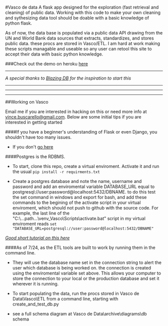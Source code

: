#Vasco de data
A flask app designed for the exploration (fast retrieval and cleaning) of public data.
Working with this code to make your own cleaning and sythesizing data tool should be doable with a basic knowledge of python flask.


As of now, the data base is populated via a public data API drawing from the UN and World Bank data sources that extracts, standardizes, and stores public data. these procs are stored in Vasco/ETL. I am hard at work making these scripts managable and useable so any user can retool this site to accept their data with basic python knowledge.

###Check out the demo on heroku [here](https://vasco-de-data.herokuapp.com/index)

 --------

*A special thanks to [Blazing DB](http://blazingdb.com/) for the inspiration to start this*

 --------

 --------

 --------

##Working on Vasco

Email me if you are interested in hacking on this or need more info at vince.buscarello@gmail.com. 
Below are some initial tips if you are interested in getting started 

####If you have a beginner's understanding of Flask or even Django, you shouldn't have too many issues.
* If you don't [go here](http://www.pgbovine.net/flask-python-tutorial.htm)

####Postgres is the RDBMS.
* To start, clone this repo, create a virtual enviroment. Activate it and run the usual `pip install -r requirments.txt`

* Create a postgres database and note the name, username and password and add an enviromental variable DATABASE_URL equal to postgresql://user:password@localhost:5432/DBNAME. to do this test the set command in windows and export for bash, and add these commands to the begining of the activate script in your virtual enviroment, which should not push to github with the source code.
For example, the last line of the "C:\\...path...\\venv_Vasco\\Scripts\\activate.bat" script in my virtual enviroment reads
`set "DATABASE_URL=postgresql://user:password@localhost:5432/DBNAME"`


*[Good short tutorial on this here](http://andrewtorkbaker.com/using-environment-variables-with-django-settings)*


####As of 7/24, as the ETL tools are built to work by running them in the command line. 
* They will use the database name set in the connection string to alert the user which database is being worked on. the connection is created using the enviromental variable set above. This allows your computer to store the connection to your local or the production database and set it wherever it is running.

* To start populating the data, run the procs stored in Vasco de Data\\Vasco\\ETL from a command line, starting with create_and_test_db.py

* see a full schema diagram at Vasco de Data\\archive\\diagrams\\db schema